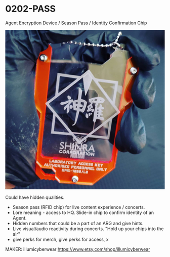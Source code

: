 # 0202-PASS
Agent Encryption Device / Season Pass / Identity Confirmation Chip

![](0202-pass-agent-id-helve-hq.jpg)

Could have hidden qualities.
- Season pass (RFID chip) for live content experience / concerts.
- Lore meaning - access to HQ. Slide-in chip to confirm identity of an Agent.
- Hidden numbers that could be a part of an ARG and give hints.
- Live visual/audio reactivity during concerts. "Hold up your chips into the air"
- give perks for merch, give perks for access, x

MAKER: illumicyberwear
https://www.etsy.com/shop/illumicyberwear
